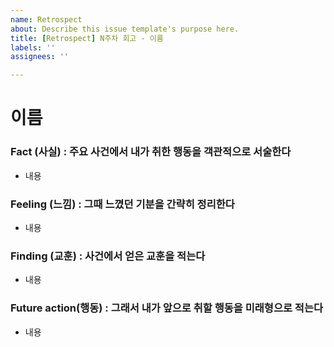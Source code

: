 ```yaml
---
name: Retrospect
about: Describe this issue template's purpose here.
title: [Retrospect] N주차 회고 - 이름
labels: ''
assignees: ''

---
```


# 이름

### Fact (사실) : 주요 사건에서 내가 취한 행동을 객관적으로 서술한다
- 내용  

### Feeling (느낌) : 그때 느꼈던 기분을 간략히 정리한다
- 내용  

### Finding (교훈) : 사건에서 얻은 교훈을 적는다  
- 내용  

### Future action(행동) : 그래서 내가 앞으로 취할 행동을 미래형으로 적는다  
- 내용
